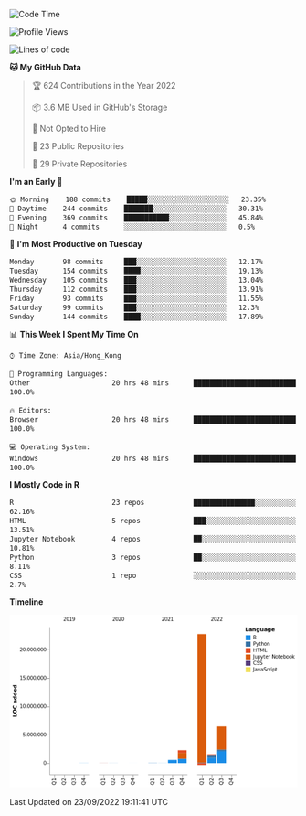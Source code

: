 

<!--**wt12318/wt12318** is a ✨ _special_ ✨ repository because its `README.md` (this file) appears on your GitHub profile.-->

<!--START_SECTION:waka-->
![Code Time](http://img.shields.io/badge/Code%20Time-567%20hrs%209%20mins-blue)

![Profile Views](http://img.shields.io/badge/Profile%20Views-0-blue)

![Lines of code](https://img.shields.io/badge/From%20Hello%20World%20I%27ve%20Written-33%20Million%20lines%20of%20code-blue)

**🐱 My GitHub Data** 

> 🏆 624 Contributions in the Year 2022
 > 
> 📦 3.6 MB Used in GitHub's Storage 
 > 
> 🚫 Not Opted to Hire
 > 
> 📜 23 Public Repositories 
 > 
> 🔑 29 Private Repositories  
 > 
**I'm an Early 🐤** 

```text
🌞 Morning    188 commits    █████░░░░░░░░░░░░░░░░░░░░   23.35% 
🌆 Daytime    244 commits    ███████░░░░░░░░░░░░░░░░░░   30.31% 
🌃 Evening    369 commits    ███████████░░░░░░░░░░░░░░   45.84% 
🌙 Night      4 commits      ░░░░░░░░░░░░░░░░░░░░░░░░░   0.5%

```
📅 **I'm Most Productive on Tuesday** 

```text
Monday       98 commits     ███░░░░░░░░░░░░░░░░░░░░░░   12.17% 
Tuesday      154 commits    ████░░░░░░░░░░░░░░░░░░░░░   19.13% 
Wednesday    105 commits    ███░░░░░░░░░░░░░░░░░░░░░░   13.04% 
Thursday     112 commits    ███░░░░░░░░░░░░░░░░░░░░░░   13.91% 
Friday       93 commits     ███░░░░░░░░░░░░░░░░░░░░░░   11.55% 
Saturday     99 commits     ███░░░░░░░░░░░░░░░░░░░░░░   12.3% 
Sunday       144 commits    ████░░░░░░░░░░░░░░░░░░░░░   17.89%

```


📊 **This Week I Spent My Time On** 

```text
⌚︎ Time Zone: Asia/Hong_Kong

💬 Programming Languages: 
Other                    20 hrs 48 mins      █████████████████████████   100.0%

🔥 Editors: 
Browser                  20 hrs 48 mins      █████████████████████████   100.0%

💻 Operating System: 
Windows                  20 hrs 48 mins      █████████████████████████   100.0%

```

**I Mostly Code in R** 

```text
R                        23 repos            ███████████████░░░░░░░░░░   62.16% 
HTML                     5 repos             ███░░░░░░░░░░░░░░░░░░░░░░   13.51% 
Jupyter Notebook         4 repos             ██░░░░░░░░░░░░░░░░░░░░░░░   10.81% 
Python                   3 repos             ██░░░░░░░░░░░░░░░░░░░░░░░   8.11% 
CSS                      1 repo              ░░░░░░░░░░░░░░░░░░░░░░░░░   2.7%

```


**Timeline**

![Chart not found](https://raw.githubusercontent.com/wt12318/wt12318/main/charts/bar_graph.png) 


 Last Updated on 23/09/2022 19:11:41 UTC
<!--END_SECTION:waka-->


